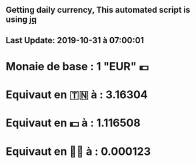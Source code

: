 ## Getting daily currency, This automated script is using [jq](https://stedolan.github.io/jq/)
## Last Update:  2019-10-31 à 07:00:01
 # Monaie de base : 1 "EUR" 💶 
 # Equivaut en 🇹🇳 à :  3.16304 
 # Equivaut en 💵 à : 1.116508
 # Equivaut en 🐱‍💻 à :  0.000123

